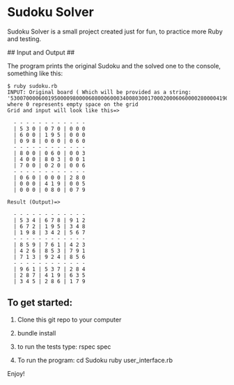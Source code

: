 # Sudoku Solver #
 Sudoku Solver is a small project created just for fun, to practice more Ruby and testing.




<!-- Then:

    cd sudoku-solver
    ruby sudoku.rb -->

## Input and Output ##

The program prints the original Sudoku and the solved one to the console, something like this:

    $ ruby sudoku.rb 
    INPUT: Original board ( Which will be provided as a string: '530070000600195000098000060800060003400803001700020006060000280000419005000080079') where 0 represents empty space on the grid
    Grid and input will look like this=> 
      
      - - - - - - - - - - - -
      | 5 3 0 | 0 7 0 | 0 0 0
      | 6 0 0 | 1 9 5 | 0 0 0
      | 0 9 8 | 0 0 0 | 0 6 0
      - - - - - - - - - - - -
      | 8 0 0 | 0 6 0 | 0 0 3
      | 4 0 0 | 8 0 3 | 0 0 1
      | 7 0 0 | 0 2 0 | 0 0 6
      - - - - - - - - - - - -
      | 0 6 0 | 0 0 0 | 2 8 0
      | 0 0 0 | 4 1 9 | 0 0 5
      | 0 0 0 | 0 8 0 | 0 7 9  
         
    Result (Output)=> 
       
      - - - - - - - - - - - -
      | 5 3 4 | 6 7 8 | 9 1 2
      | 6 7 2 | 1 9 5 | 3 4 8
      | 1 9 8 | 3 4 2 | 5 6 7
      - - - - - - - - - - - -
      | 8 5 9 | 7 6 1 | 4 2 3
      | 4 2 6 | 8 5 3 | 7 9 1
      | 7 1 3 | 9 2 4 | 8 5 6
      - - - - - - - - - - - -
      | 9 6 1 | 5 3 7 | 2 8 4
      | 2 8 7 | 4 1 9 | 6 3 5
      | 3 4 5 | 2 8 6 | 1 7 9  
       
## To get started: ##

1) Clone this git repo to your computer

2) bundle install

3) to run the tests type: rspec spec

4) To run the program:
  cd Sudoku
  ruby user_interface.rb

Enjoy!


